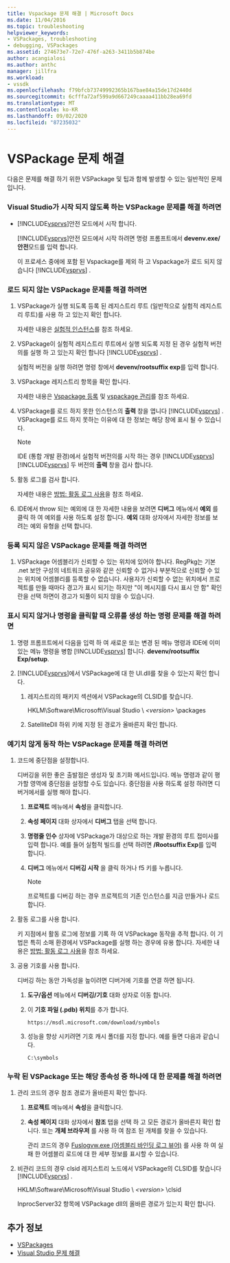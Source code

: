 ```yaml
---
title: Vspackage 문제 해결 | Microsoft Docs
ms.date: 11/04/2016
ms.topic: troubleshooting
helpviewer_keywords:
- VSPackages, troubleshooting
- debugging, VSPackages
ms.assetid: 274673e7-72e7-476f-a263-3411b5b874be
author: acangialosi
ms.author: anthc
manager: jillfra
ms.workload:
- vssdk
ms.openlocfilehash: f79bfcb73749992365b167bae84a15de17d2440d
ms.sourcegitcommit: 6cfffa72af599a9d667249caaaa411bb28ea69fd
ms.translationtype: MT
ms.contentlocale: ko-KR
ms.lasthandoff: 09/02/2020
ms.locfileid: "87235032"
---
```

# <a name="troubleshooting-vspackages"></a>VSPackage 문제 해결
다음은 문제를 해결 하기 위한 VSPackage 및 팁과 함께 발생할 수 있는 일반적인 문제입니다.

### <a name="to-troubleshoot-a-vspackage-that-keeps-visual-studio-from-starting"></a>Visual Studio가 시작 되지 않도록 하는 VSPackage 문제를 해결 하려면

- [!INCLUDE[vsprvs](../code-quality/includes/vsprvs_md.md)]안전 모드에서 시작 합니다.

   [!INCLUDE[vsprvs](../code-quality/includes/vsprvs_md.md)]안전 모드에서 시작 하려면 명령 프롬프트에서 **devenv.exe/안전**모드를 입력 합니다.

   이 프로세스 중에에 포함 된 Vspackage를 제외 하 고 Vspackage가 로드 되지 않습니다 [!INCLUDE[vsprvs](../code-quality/includes/vsprvs_md.md)] .

### <a name="to-troubleshoot-a-vspackage-that-does-not-load"></a>로드 되지 않는 VSPackage 문제를 해결 하려면

1. VSPackage가 실행 되도록 등록 된 레지스트리 루트 (일반적으로 실험적 레지스트리 루트)를 사용 하 고 있는지 확인 합니다.

    자세한 내용은 [실험적 인스턴스](../extensibility/the-experimental-instance.md)를 참조 하세요.

2. VSPackage이 실험적 레지스트리 루트에서 실행 되도록 지정 된 경우 실험적 버전의를 실행 하 고 있는지 확인 합니다 [!INCLUDE[vsprvs](../code-quality/includes/vsprvs_md.md)] .

    실험적 버전을 실행 하려면 명령 창에서 **devenv/rootsuffix exp**를 입력 합니다.

3. VSPackage 레지스트리 항목을 확인 합니다.

    자세한 내용은 [Vspackage 등록](registering-and-unregistering-vspackages.md) 및 [vspackage 관리](../extensibility/managing-vspackages.md)를 참조 하세요.

4. VSPackage를 로드 하지 못한 인스턴스의 **출력** 창을 엽니다 [!INCLUDE[vsprvs](../code-quality/includes/vsprvs_md.md)] . VSPackage를 로드 하지 못하는 이유에 대 한 정보는 해당 창에 표시 될 수 있습니다.

   > [!NOTE]
   > IDE (통합 개발 환경)에서 실험적 버전의를 시작 하는 경우 [!INCLUDE[vsprvs](../code-quality/includes/vsprvs_md.md)] [!INCLUDE[vsprvs](../code-quality/includes/vsprvs_md.md)] 두 버전의 **출력** 창을 검사 합니다.

5. 활동 로그를 검사 합니다.

    자세한 내용은 [방법: 활동 로그 사용](../extensibility/how-to-use-the-activity-log.md)을 참조 하세요.

6. IDE에서 throw 되는 예외에 대 한 자세한 내용을 보려면 **디버그** 메뉴에서 **예외** 를 클릭 하 여 예외를 사용 하도록 설정 합니다. **예외** 대화 상자에서 자세한 정보를 보려는 예외 유형을 선택 합니다.

### <a name="to-troubleshoot-a-vspackage-that-does-not-register"></a>등록 되지 않은 VSPackage 문제를 해결 하려면

1. VSPackage 어셈블리가 신뢰할 수 있는 위치에 있어야 합니다. RegPkg는 기본 .net 보안 구성의 네트워크 공유와 같은 신뢰할 수 없거나 부분적으로 신뢰할 수 있는 위치에 어셈블리를 등록할 수 없습니다. 사용자가 신뢰할 수 없는 위치에서 프로젝트를 만들 때마다 경고가 표시 되기는 하지만 "이 메시지를 다시 표시 안 함" 확인란을 선택 하면이 경고가 되풀이 되지 않을 수 있습니다.

### <a name="to-troubleshoot-a-command-that-is-not-visible-or-that-generates-an-error-when-you-click-a-command"></a>표시 되지 않거나 명령을 클릭할 때 오류를 생성 하는 명령 문제를 해결 하려면

1. 명령 프롬프트에서 다음을 입력 하 여 새로운 또는 변경 된 메뉴 명령과 IDE에 이미 있는 메뉴 명령을 병합 [!INCLUDE[vsprvs](../code-quality/includes/vsprvs_md.md)] 합니다. **devenv/rootsuffix Exp/setup**.

2. [!INCLUDE[vsprvs](../code-quality/includes/vsprvs_md.md)]에서 VSPackage에 대 한 UI.dll를 찾을 수 있는지 확인 합니다.

   1. 레지스트리의 패키지 섹션에서 VSPackage의 CLSID를 찾습니다.

        HKLM\Software\Microsoft\Visual Studio \\ *\<version>* \packages

   2. SatelliteDll 하위 키에 지정 된 경로가 올바른지 확인 합니다.

### <a name="to-troubleshoot-a-vspackage-that-behaves-unexpectedly"></a>예기치 않게 동작 하는 VSPackage 문제를 해결 하려면

1. 코드에 중단점을 설정합니다.

     디버깅을 위한 좋은 출발점은 생성자 및 초기화 메서드입니다. 메뉴 명령과 같이 평가할 영역에 중단점을 설정할 수도 있습니다. 중단점을 사용 하도록 설정 하려면 디버거에서를 실행 해야 합니다.

    1. **프로젝트** 메뉴에서 **속성**을 클릭합니다.

    2. **속성 페이지** 대화 상자에서 **디버그** 탭을 선택 합니다.

    3. **명령줄 인수** 상자에 VSPackage가 대상으로 하는 개발 환경의 루트 접미사를 입력 합니다. 예를 들어 실험적 빌드를 선택 하려면 **/Rootsuffix Exp**를 입력 합니다.

    4. **디버그** 메뉴에서 **디버깅 시작** 을 클릭 하거나 f5 키를 누릅니다.

        > [!NOTE]
        > 프로젝트를 디버깅 하는 경우 프로젝트의 기존 인스턴스를 지금 만들거나 로드 합니다.

2. 활동 로그를 사용 합니다.

     키 지점에서 활동 로그에 정보를 기록 하 여 VSPackage 동작을 추적 합니다. 이 기법은 특히 소매 환경에서 VSPackage를 실행 하는 경우에 유용 합니다. 자세한 내용은 [방법: 활동 로그 사용](../extensibility/how-to-use-the-activity-log.md)을 참조 하세요.

3. 공용 기호를 사용 합니다.

     디버깅 하는 동안 가독성을 높이려면 디버거에 기호를 연결 하면 됩니다.

    1. **도구/옵션** 메뉴에서 **디버깅/기호** 대화 상자로 이동 합니다.

    2. 이 **기호 파일 (.pdb) 위치**를 추가 합니다.

         `https://msdl.microsoft.com/download/symbols`

    3. 성능을 향상 시키려면 기호 캐시 폴더를 지정 합니다. 예를 들면 다음과 같습니다.

        ```
        C:\symbols
        ```

### <a name="to-troubleshoot-a-missing-vspackage-or-one-of-its-dependencies"></a>누락 된 VSPackage 또는 해당 종속성 중 하나에 대 한 문제를 해결 하려면

1. 관리 코드의 경우 참조 경로가 올바른지 확인 합니다.

   1. **프로젝트** 메뉴에서 **속성**을 클릭합니다.

   2. **속성 페이지** 대화 상자에서 **참조** 탭을 선택 하 고 모든 경로가 올바른지 확인 합니다. 또는 **개체 브라우저** 를 사용 하 여 참조 된 개체를 찾을 수 있습니다.

        관리 코드의 경우 [Fuslogvw.exe (어셈블리 바인딩 로그 뷰어)](/dotnet/framework/tools/fuslogvw-exe-assembly-binding-log-viewer) 를 사용 하 여 실패 한 어셈블리 로드에 대 한 세부 정보를 표시할 수 있습니다.

2. 비관리 코드의 경우 clsid 레지스트리 노드에서 VSPackage의 CLSID를 찾습니다 [!INCLUDE[vsprvs](../code-quality/includes/vsprvs_md.md)] .

    HKLM\Software\Microsoft\Visual Studio \\ *\<version>* \clsid

   InprocServer32 항목에 VSPackage dll의 올바른 경로가 있는지 확인 합니다.

## <a name="see-also"></a>추가 정보
- [VSPackages](../extensibility/internals/vspackages.md)
- [Visual Studio 문제 해결](/troubleshoot/visualstudio/welcome-visual-studio/)
